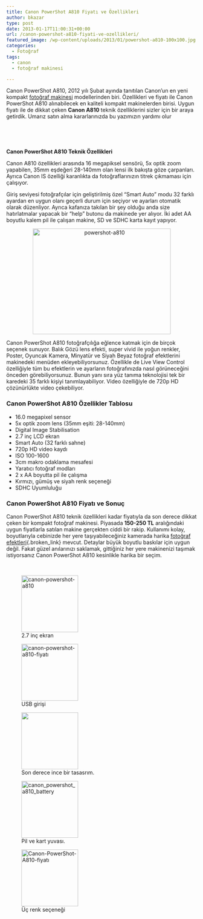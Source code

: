 ```yaml
---
title: Canon PowerShot A810 Fiyatı ve Özellikleri
author: bkazar
type: post
date: 2013-01-17T11:00:31+00:00
url: /canon-powershot-a810-fiyati-ve-ozellikleri/
featured_image: /wp-content/uploads/2013/01/powershot-a810-100x100.jpg
categories:
  - Fotoğraf
tags:
  - canon
  - fotoğraf makinesi

---
```

Canon PowerShot A810, 2012 yılı Şubat ayında tanıtılan Canon’un en yeni kompakt [fotoğraf makinesi][1] modellerinden biri. Özellikleri ve fiyatı ile Canon PowerShot A810 alınabilecek en kaliteli kompakt makinelerden birisi. Uygun fiyatı ile de dikkat çeken **Canon A810** teknik özelliklerini sizler için bir araya getirdik. Umarız satın alma kararlarınızda bu yazımızın yardımı olur

&nbsp;

&nbsp;

**Canon PowerShot A810 Teknik Özellikleri**

Canon A810 özellikleri arasında 16 megapiksel sensörü, 5x optik zoom yapabilen, 35mm eşdeğeri 28-140mm olan lensi ilk bakışta göze çarpanları. Ayrıca Canon IS özelliği karanlıkta da fotoğraflarınızın titrek çıkmaması için çalışıyor.

Giriş seviyesi fotoğrafçılar için geliştirilmiş özel “Smart Auto” modu 32 farklı ayardan en uygun olanı geçerli durum için seçiyor ve ayarları otomatik olarak düzenliyor. Ayrıca kafanıza takılan bir şey olduğu anda size hatırlatmalar yapacak bir “help” butonu da makinede yer alıyor. İki adet AA boyutlu kalem pil ile çalışan makine, SD ve SDHC karta kayıt yapıyor.

<p style="text-align: center;">
  <img class=" wp-image-11030 aligncenter" alt="powershot-a810" src="https://www.murekkep.org/wp-content/uploads/2013/01/powershot-a810.jpg" width="365" height="279" srcset="https://www.murekkep.org/wp-content/uploads/2013/01/powershot-a810.jpg 609w, https://www.murekkep.org/wp-content/uploads/2013/01/powershot-a810-400x305.jpg 400w, https://www.murekkep.org/wp-content/uploads/2013/01/powershot-a810-50x38.jpg 50w, https://www.murekkep.org/wp-content/uploads/2013/01/powershot-a810-125x95.jpg 125w, https://www.murekkep.org/wp-content/uploads/2013/01/powershot-a810-261x200.jpg 261w, https://www.murekkep.org/wp-content/uploads/2013/01/powershot-a810-399x305.jpg 399w" sizes="(max-width: 365px) 100vw, 365px" />
</p>

Canon PowerShot A810 fotoğrafçılığa eğlence katmak için de birçok seçenek sunuyor. Balık Gözü lens efekti, super vivid ile yoğun renkler, Poster, Oyuncak Kamera, Minyatür ve Siyah Beyaz fotoğraf efektlerini makinedeki menüden ekleyebiliyorsunuz. Özellikle de Live View Control özelliğiyle tüm bu efektlerin ve ayarların fotoğrafınızda nasıl görüneceğini önceden görebiliyorsunuz. Bunun yanı sıra yüz tanıma teknolojisi tek bir karedeki 35 farklı kişiyi tanımlayabiliyor. Video özelliğiyle de 720p HD çözünürlükte video çekebiliyor.

### Canon PowerShot A810 Özellikler Tablosu

  * 16.0 megapixel sensor
  * 5x optik zoom lens (35mm eşiti: 28-140mm)
  * Digital Image Stabilisation
  * 2.7 inç LCD ekran
  * Smart Auto (32 farklı sahne)
  * 720p HD video kaydı
  * ISO 100-1600
  * 3cm makro odaklama mesafesi
  * Yaratıcı fotoğraf modları
  * 2 x AA boyutta pil ile çalışma
  * Kırmızı, gümüş ve siyah renk seçeneği
  * SDHC Uyumluluğu

### Canon PowerShot A810 Fiyatı ve Sonuç

Canon PowerShot A810 teknik özellikleri kadar fiyatıyla da son derece dikkat çeken bir kompakt fotoğraf makinesi. Piyasada **150-250 TL** aralığındaki uygun fiyatlarla satılan makine gerçekten ciddi bir rakip. Kullanımı kolay, boyutlarıyla cebinizde her yere taşıyabileceğiniz kamerada harika [fotoğraf efektleri][2]{.broken_link} mevcut. Detaylar büyük boyutlu baskılar için uygun değil. Fakat güzel anılarınızı saklamak, gittiğiniz her yere makinenizi taşımak istiyorsanız Canon PowerShot A810 kesinlikle harika bir seçim.

&nbsp;

<div id='gallery-3' class='gallery galleryid-11029 gallery-columns-3 gallery-size-thumbnail'>
  <figure class='gallery-item'> 
  
  <div class='gallery-icon landscape'>
    <a href='https://www.murekkep.org/canon-powershot-a810-fiyati-ve-ozellikleri/canon-powershot-a810/'><img width="150" height="150" src="https://www.murekkep.org/wp-content/uploads/2013/01/canon-powershot-a810-150x150.jpeg" class="attachment-thumbnail size-thumbnail" alt="canon-powershot-a810" aria-describedby="gallery-3-11034" srcset="https://www.murekkep.org/wp-content/uploads/2013/01/canon-powershot-a810-150x150.jpeg 150w, https://www.murekkep.org/wp-content/uploads/2013/01/canon-powershot-a810-250x250.jpeg 250w, https://www.murekkep.org/wp-content/uploads/2013/01/canon-powershot-a810-100x100.jpeg 100w" sizes="(max-width: 150px) 100vw, 150px" /></a>
  </div><figcaption class='wp-caption-text gallery-caption' id='gallery-3-11034'> 2.7 inç ekran </figcaption></figure><figure class='gallery-item'> 
  
  <div class='gallery-icon landscape'>
    <a href='https://www.murekkep.org/canon-powershot-a810-fiyati-ve-ozellikleri/sony-dsc-2/'><img width="150" height="150" src="https://www.murekkep.org/wp-content/uploads/2013/01/Canon_A810_Ports1-150x150.jpg" class="attachment-thumbnail size-thumbnail" alt="canon-powershot-a810-fiyatı" aria-describedby="gallery-3-11033" srcset="https://www.murekkep.org/wp-content/uploads/2013/01/Canon_A810_Ports1-150x150.jpg 150w, https://www.murekkep.org/wp-content/uploads/2013/01/Canon_A810_Ports1-250x250.jpg 250w, https://www.murekkep.org/wp-content/uploads/2013/01/Canon_A810_Ports1-100x100.jpg 100w" sizes="(max-width: 150px) 100vw, 150px" /></a>
  </div><figcaption class='wp-caption-text gallery-caption' id='gallery-3-11033'> USB girişi </figcaption></figure><figure class='gallery-item'> 
  
  <div class='gallery-icon landscape'>
    <a href='https://www.murekkep.org/canon-powershot-a810-fiyati-ve-ozellikleri/olympus-digital-camera/'><img width="150" height="150" src="https://www.murekkep.org/wp-content/uploads/2013/01/canon_powershot_a810-150x150.jpg" class="attachment-thumbnail size-thumbnail" alt="" aria-describedby="gallery-3-11032" srcset="https://www.murekkep.org/wp-content/uploads/2013/01/canon_powershot_a810-150x150.jpg 150w, https://www.murekkep.org/wp-content/uploads/2013/01/canon_powershot_a810-250x250.jpg 250w, https://www.murekkep.org/wp-content/uploads/2013/01/canon_powershot_a810-100x100.jpg 100w" sizes="(max-width: 150px) 100vw, 150px" /></a>
  </div><figcaption class='wp-caption-text gallery-caption' id='gallery-3-11032'> Son derece ince bir tasasrım. </figcaption></figure><figure class='gallery-item'> 
  
  <div class='gallery-icon landscape'>
    <a href='https://www.murekkep.org/canon-powershot-a810-fiyati-ve-ozellikleri/canon_powershot_a810_battery/'><img width="150" height="150" src="https://www.murekkep.org/wp-content/uploads/2013/01/canon_powershot_a810_battery-150x150.jpg" class="attachment-thumbnail size-thumbnail" alt="canon_powershot_a810_battery" aria-describedby="gallery-3-11031" srcset="https://www.murekkep.org/wp-content/uploads/2013/01/canon_powershot_a810_battery-150x150.jpg 150w, https://www.murekkep.org/wp-content/uploads/2013/01/canon_powershot_a810_battery-250x250.jpg 250w, https://www.murekkep.org/wp-content/uploads/2013/01/canon_powershot_a810_battery-100x100.jpg 100w" sizes="(max-width: 150px) 100vw, 150px" /></a>
  </div><figcaption class='wp-caption-text gallery-caption' id='gallery-3-11031'> Pil ve kart yuvası. </figcaption></figure><figure class='gallery-item'> 
  
  <div class='gallery-icon landscape'>
    <a href='https://www.murekkep.org/canon-powershot-a810-fiyati-ve-ozellikleri/canon-powershot-a810-fiyati/'><img width="150" height="150" src="https://www.murekkep.org/wp-content/uploads/2013/01/Canon-PowerShot-A810-fiyatı-150x150.jpg" class="attachment-thumbnail size-thumbnail" alt="Canon-PowerShot-A810-fiyatı" aria-describedby="gallery-3-11037" srcset="https://www.murekkep.org/wp-content/uploads/2013/01/Canon-PowerShot-A810-fiyatı-150x150.jpg 150w, https://www.murekkep.org/wp-content/uploads/2013/01/Canon-PowerShot-A810-fiyatı-250x250.jpg 250w, https://www.murekkep.org/wp-content/uploads/2013/01/Canon-PowerShot-A810-fiyatı-100x100.jpg 100w" sizes="(max-width: 150px) 100vw, 150px" /></a>
  </div><figcaption class='wp-caption-text gallery-caption' id='gallery-3-11037'> Üç renk seçeneği </figcaption></figure>
</div>

 [1]: https://www.murekkep.org/kamera
 [2]: https://www.murekkep.org/en-iyi-9-online-fotograf-efekti-10400